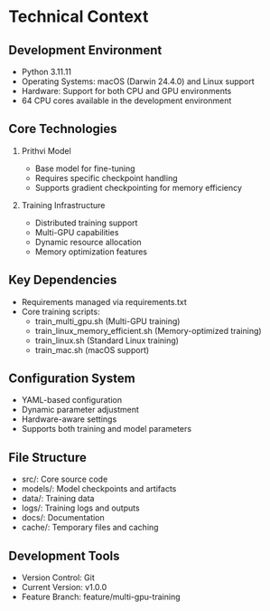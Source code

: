 # Technical Context

## Development Environment
- Python 3.11.11
- Operating Systems: macOS (Darwin 24.4.0) and Linux support
- Hardware: Support for both CPU and GPU environments
- 64 CPU cores available in the development environment

## Core Technologies
1. Prithvi Model
   - Base model for fine-tuning
   - Requires specific checkpoint handling
   - Supports gradient checkpointing for memory efficiency

2. Training Infrastructure
   - Distributed training support
   - Multi-GPU capabilities
   - Dynamic resource allocation
   - Memory optimization features

## Key Dependencies
- Requirements managed via requirements.txt
- Core training scripts:
  - train_multi_gpu.sh (Multi-GPU training)
  - train_linux_memory_efficient.sh (Memory-optimized training)
  - train_linux.sh (Standard Linux training)
  - train_mac.sh (macOS support)

## Configuration System
- YAML-based configuration
- Dynamic parameter adjustment
- Hardware-aware settings
- Supports both training and model parameters

## File Structure
- src/: Core source code
- models/: Model checkpoints and artifacts
- data/: Training data
- logs/: Training logs and outputs
- docs/: Documentation
- cache/: Temporary files and caching

## Development Tools
- Version Control: Git
- Current Version: v1.0.0
- Feature Branch: feature/multi-gpu-training 